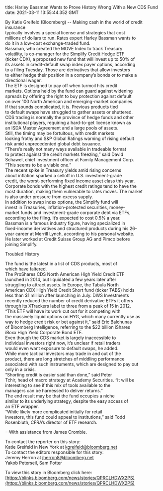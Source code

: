 title: Harley Bassman Wants to Prove History Wrong With a New CDS Fund  
date: 2021-03-11 13:55:44.352 GMT  


  
  
By Katie Greifeld  (Bloomberg) -- Making cash in the world of credit insurance  
typically involves a special license and strategies that cost  
millions of dollars to run. Rates expert Harley Bassman wants to  
do it in a low-cost exchange-traded fund.  
Bassman, who created the MOVE Index to track Treasury  
volatility, is co-manager for the Simplify Credit Hedge ETF  
(ticker CDX), a proposed new fund that will invest up to 50% of  
its assets in credit-default swap index payer options, according  
to a filing Tuesday. Those are derivatives that allow investors  
to either hedge their position in a company’s bonds or to make a  
directional wager.  
The ETF is designed to pay off when turmoil hits credit  
markets. Options held by the fund can guard against widening  
spreads by offering the right to buy protection against default  
on over 100 North American and emerging-market companies.  
If that sounds complicated, it is. Previous products tied  
to default swaps have struggled to gather assets or shuttered.  
CDS trading is normally the province of hedge funds and other  
institutional players, requiring a hard-to-get license known as  
an ISDA Master Agreement and a large pools of assets.  
Still, the timing may be fortuitous, with credit markets  
looking frothy and S&P Global Ratings warning of rising default  
risk amid unprecedented global debt issuance.  
“There’s really not many ways available in tradeable format  
to protect against the credit markets freezing,” said David  
Schawel, chief investment officer at Family Management Corp.  
“This seems to be a viable one.”  
The recent spike in Treasury yields amid rising concerns  
about inflation sparked a selloff in U.S. investment-grade  
credit, the worst-performing fixed income asset class this year.  
Corporate bonds with the highest credit ratings tend to have the  
most duration, making them vulnerable to rates moves. The market  
is also under pressure from excess supply.  
In addition to swap index options, the Simplify fund will  
invest in Treasuries, inflation-protected securities, money-  
market funds and investment-grade corporate debt via ETFs,  
according to the filing. It’s expected to cost 0.5% a year.  
Bassman is a famous industry figure, having specialized in  
fixed-income derivatives and structured products during his 26-  
year career at Merrill Lynch, according to his personal website.  
He later worked at Credit Suisse Group AG and Pimco before  
joining Simplify.  
  
Troubled History  
  
The fund is the latest in a list of CDS products, most of  
which have faltered.  
The ProShares CDS North American High Yield Credit ETF  
launched in 2014, but liquidated a few years later after  
struggling to attract assets. In Europe, the Tabula North  
American CDX High Yield Credit Short fund (ticker TABS) holds  
less than $1 million after launching in July. DWS Investments  
recently reduced the number of credit derivative ETFs it offers  
through its XTrackers label to three from a peak of 15 in 2012.  
“This ETF will have its work cut out for it competing with  
the massively liquid options on HYG, which many currently use as  
way to hedge credit risk or bet against it,” said Eric Balchunas  
of Bloomberg Intelligence, referring to the $22 billion iShares  
iBoxx High Yield Corporate Bond ETF.  
Even though the CDS market is largely inaccessible to  
individual investors right now, it’s unclear if retail traders  
would even want exposure to default swaps, he added.  
While more tactical investors may trade in and out of the  
product, there are long stretches of middling performance  
associated with such instruments, which are designed to pay out  
only in a crisis.  
“Shorting credit is easier said than done,” said Peter  
Tchir, head of macro strategy at Academy Securities. “It will be  
interesting to see if this mix of tools available to the  
managers can be harnessed to deliver returns.”  
The end result may be that the fund occupies a niche  
similar to its underlying strategy, despite the easy access of  
an ETF wrapper.  
“While likely more complicated initially for retail  
investors, this fund could appeal to institutions,” said Todd  
Rosenbluth, CFRA’s director of ETF research.  
  
--With assistance from James Crombie.  
  
To contact the reporter on this story:  
Katie Greifeld in New York at kgreifeld@bloomberg.net  
To contact the editors responsible for this story:  
Jeremy Herron at jherron8@bloomberg.net  
Yakob Peterseil, Sam Potter  

  

To view this story in Bloomberg click here:  
[https://blinks.bloomberg.com/news/stories/QPRCLHDWX2PS](https://blinks.bloomberg.com/news/stories/QPRCLHDWX2PS)